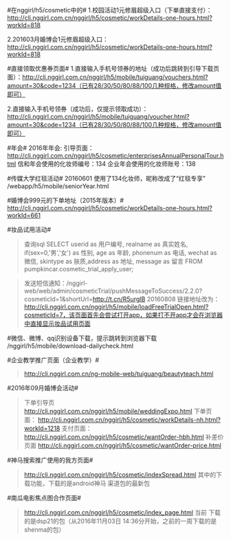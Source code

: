 #在nggirl/h5/cosmetic中的#
1.校园活动1元修眉超级入口（下单直接支付）：http://cli.nggirl.com.cn/nggirl/h5/cosmetic/workDetails-one-hours.html?workId=818

2.201603月婚博会1元修眉超级入口：http://cli.nggirl.com.cn/nggirl/h5/cosmetic/workDetails-one-hours.html?workId=818


#直接领取优惠券页面#
1.直接输入手机号领券的地址（成功后跳转到引导下载页面）：http://cli.nggirl.com.cn/nggirl/h5/mobile/tuiguang/vouchers.html?amount=30&code=1234（已有28/30/50/80/88/100几种规格，修改amount值即可）

2.直接输入手机号领券（成功后，仅提示领取成功）：http://cli.nggirl.com.cn/nggirl/h5/mobile/tuiguang/voucher.html?amount=30&code=1234（已有28/30/50/80/88/100几种规格，修改amount值即可）

#年会#
2016年年会:
引导页面：http://cli.nggirl.com.cn/nggirl/h5/cosmetic/enterprisesAnnualPersonalTour.html
信和年会使用的化妆师编号：134
企业年会使用的化妆师账号：138

#传媒大学红毯活动#
20160601
使用了134化妆师，昵称改成了“红毯专享”
/webapp/h5/mobile/seniorYear.html

#婚博会999元的下单地址（2015年版本）#
http://cli.nggirl.com.cn/nggirl/h5/cosmetic/workDetails-one-hours.html?workId=661

#妆品试用活动#
> 查询sql SELECT userid as 用户编号, realname as 真实姓名, if(sex=0,'男','女') as 性别, age as 年龄, phonenum as 电话, wechat as 微信, skintype as 肤质,address as 地址, message as 留言 FROM pumpkincar.cosmetic_trial_apply_user;

> 发送短信通知：/nggirl-web/web/admin/cosmeticTrial/pushMessageToSuccess/2.2.0?cosmeticId=1&shortUrl=http://t.cn/R5urgIB
>20160808 链接地址改为：http://cli.nggirl.com.cn/nggirl/h5/mobile/loadFreeTrialOpen.html?cosmeticId=7，该页面首先会尝试打开app，如果打不开app才会在浏览器中直接显示妆品试用页面

#微信、微博、qq识别设备下载，提示跳转到浏览器下载
/nggirl/h5/mobile/download-dailycheck.html

#企业教学推广页面（企业教学）#
> http://cli.nggirl.com.cn/ng-mobile-web/tuiguang/beautyteach.html


#2016年09月婚博会活动#
> 下单引导页
> http://cli.nggirl.com.cn/nggirl/h5/mobile/weddingExpo.html
> 下单页面：
> http://cli.nggirl.com.cn/nggirl/h5/cosmetic/workDetails-nh.html?workId=1218
> 支付页面：
> http://cli.nggirl.com.cn/nggirl/h5/cosmetic/wantOrder-hbh.html
> 补差价页面
> http://cli.nggirl.com.cn/nggirl/h5/cosmetic/wantOrder-price.html

#神马搜索推广使用的我方页面#
> http://cli.nggirl.com.cn/nggirl/h5/cosmetic/indexSpread.html
> 其中的下载功能，下载的是android神马 渠道包的最新包

#南瓜电影焦点图合作页面#
> http://cli.nggirl.com.cn/nggirl/h5/cosmetic/index_page.html
> 当前 下载的是dsp21的包（从2016年11月03日 14:36分开始，之前的一周下载的是shenma的包）
